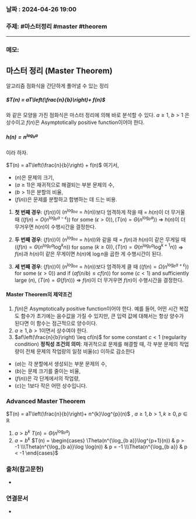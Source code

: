 
### 날짜 : 2024-04-26 19:00

### 주제: #마스터정리  #master #theorem

---
### 메모: 
## 마스터 정리 (Master Theorem)
알고리즘 점화식을 간단하게 풀어낼 수 있는 정리
##### $T(n) = aT\left(\frac{n}{b}\right)+ f(n)$
와 같은 모양을 가진 점화식은 마스터 정리에 의해 바로 분석할 수 있다.
$a \ge 1$, $b > 1$ 은 상수이고 $f(n)$은 Asymptotically positive function이어야 한다.
##### $h(n) = n^{\log_{b}{a}}$
이라 하자.

$T(n) = aT\left(\frac{n}{b}\right) + f(n)$
여기서,
- $(n)$은 문제의 크기,
- $(a \geq 1)$은 재귀적으로 해결되는 부분 문제의 수,
- $(b > 1)$은 분할의 비율,
- $(f(n))$은 문제를 분할하고 합병하는 데 드는 비용.

1. **첫 번째 경우**: $(f(n))$이 $(n^{\log_{b{a}}} = h(n))$보다 엄격하게 작을 때 
   = $h(n)$이 더 무거울 때
   $((f(n) = O(n^{\log_b{a}-\epsilon}))$ for some $(\epsilon > 0)), (T(n) = \Theta(n^{\log_b{a}}))$
   => $h(n)$이 더 무거우면 $h(n)$이 수행시간을 결정한다.
	
1. **두 번째 경우**: $(f(n))$이 $(n^{\log_{b{a}}} = h(n))$와 같을 때 
   = $f(n)$과 $h(n)$이 같은 무게일 때
   $((f(n) = \Theta(n^{\log_b{a}}\log^k{n}))$ for some $(k \geq 0)), (T(n) = \Theta(n^{\log_b{a}}\log^{k+1}{n}))$
   => $f(n)$과 $h(n)$이 같은 무게이면 $h(n)$에 $\log{n}$을 곱한 게 수행시간이 된다.
    
3. **세 번째 경우**: $(f(n))$이 $(n^{\log_{b{a}}} = h(n))$보다 엄격하게 클 때 
   $((f(n) = \Omega(n^{\log_b{a}+\epsilon}))$ for some $(\epsilon > 0))$ and 
   if $(af(n/b) \leq cf(n))$ for some $(c < 1)$ and sufficiently large $(n)$, 
   $(T(n) = \Theta(f(n)))$
   => $f(n)$이 더 무거우면 $f(n)$이 수행시간을 결정한다.
#### Master Theorem의 제약조건
1. $f(n)$은 Asymptotically positive function이어야 한다.
	예를 들어, 어떤 시간 복잡도 함수가 초기에는 음수값을 가질 수 있지만, 큰 입력 값에 대해서는 항상 양수가 된다면 이 함수는 점근적으로 양수이다.
2.  $a \geq 1, b > 1$이면서 상수여야 한다. 
3. $af\left(\frac{n}{b}\right) \leq cf(n)$ for some constant $c < 1$ (regularity condition)
	**정칙성 조건의 의미**: 재귀적으로 문제를 해결할 때, 각 부분 문제의 작업량이 전체 문제의 작업량의 일정 비율(c) 이하로 감소한다

- $(a)$는 각 분할에서 생성되는 부분 문제의 수,
- $(b)$는 문제 크기를 줄이는 비율,
- $(f(n))$은 각 단계에서의 작업량,
- $(c)$는 1보다 작은 어떤 상수입니다.

### Advanced Master Theorem
$T(n) = aT\left(\frac{n}{b}\right)+ n^{k}\log^{p}(n)$ , $a \geq 1, b > 1, k \geq 0, p \in \mathbb{R}$ 
1. $a> b^k$ 
   $T(n) = \Theta(n^{\log_b a})$ 
2. $a = b^k$
   $T(n) = \begin{cases} \Theta(n^{\log_{b a}}\log^{p+1}(n)) & p > -1 \\\Theta(n^{\log_{b a}}\log \log(n)) & p = -1 \\\Theta(n^{\log_{b a}} & p < -1 \end{cases}$ 

### 출처(참고문헌)
-

### 연결문서
-
